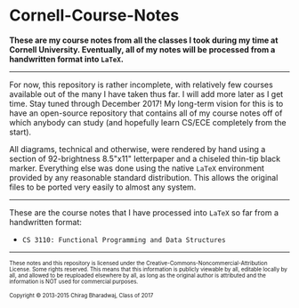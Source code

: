 # Cornell-Course-Notes
**These are my course notes from all the classes I took during my time at Cornell University. Eventually, all of my notes will be processed from a handwritten format into `LaTeX`.**

---

For now, this repository is rather incomplete, with relatively few courses available out of the many I have taken thus far. I will add more later as I get time. Stay tuned through December 2017! My long-term vision for this is to have an open-source repository that contains all of my course notes off of which anybody can study (and hopefully learn CS/ECE completely from the start).

All diagrams, technical and otherwise, were rendered by hand using a section of 92-brightness 8.5"x11" letterpaper and a chiseled thin-tip black marker. Everything else was done using the native `LaTeX` environment provided by any reasonable standard distribution. This allows the original files to be ported very easily to almost any system.

---

These are the course notes that I have processed into `LaTeX` so far from a handwritten format:
  * `CS 3110: Functional Programming and Data Structures`

---

<small><small> These notes and this repository is licensed under the Creative-Commons-Noncommercial-Attribution License. Some rights reserved. This means that this information is publicly viewable by all, editable locally by all, and allowed to be reuploaded elsewhere by all, as long as the original author is attributed and the information is NOT used for commercial purposes.

Copyright &copy; 2013-2015 Chirag Bharadwaj, Class of 2017
</small></small>
